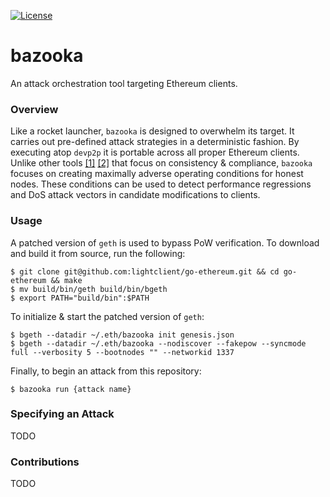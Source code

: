 [![License](https://img.shields.io/badge/license-MIT%2FApache--2.0-blue)](https://github.com/lightclient/fast-evm)

# bazooka

An attack orchestration tool targeting Ethereum clients.

### Overview

Like a rocket launcher, `bazooka` is designed to overwhelm its target. It
carries out pre-defined attack strategies in a deterministic fashion.
By executing atop `devp2p` it is portable across all proper Ethereum clients.
Unlike other tools [[1]](https://github.com/ethereum/hive)
[[2]](https://github.com/ethereum/retesteth) that focus on consistency &
compliance, `bazooka` focuses on creating maximally adverse operating
conditions for honest nodes. These conditions can be used to detect performance
regressions and DoS attack vectors in candidate modifications to clients.

### Usage

A patched version of `geth` is used to bypass PoW verification. To download and
build it from source, run the following:

```console
$ git clone git@github.com:lightclient/go-ethereum.git && cd go-ethereum && make
$ mv build/bin/geth build/bin/bgeth
$ export PATH="build/bin":$PATH
```

To initialize & start the patched version of `geth`:

```console
$ bgeth --datadir ~/.eth/bazooka init genesis.json
$ bgeth --datadir ~/.eth/bazooka --nodiscover --fakepow --syncmode full --verbosity 5 --bootnodes "" --networkid 1337
```

Finally, to begin an attack from this repository:

```console
$ bazooka run {attack name}
```

### Specifying an Attack

TODO

### Contributions

TODO
